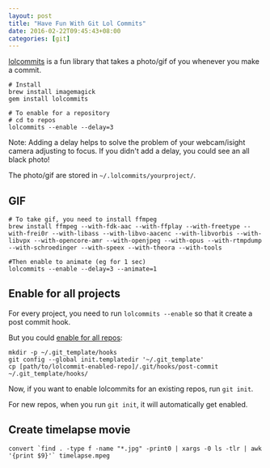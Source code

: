 ```yaml
---
layout: post
title: "Have Fun With Git Lol Commits"
date: 2016-02-22T09:45:43+08:00
categories: [git]
---
```


[lolcommits](https://github.com/mroth/lolcommits) is a fun library that takes a photo/gif of you whenever you make a commit.

    # Install
    brew install imagemagick
    gem install lolcommits

    # To enable for a repository
    # cd to repos
    lolcommits --enable --delay=3

Note: Adding a delay helps to solve the problem of your webcam/isight camera adjusting to focus. If you didn't add a delay, you could see an all black photo!

The photo/gif are stored in `~/.lolcommits/yourproject/`.

## GIF

    # To take gif, you need to install ffmpeg
    brew install ffmpeg --with-fdk-aac --with-ffplay --with-freetype --with-frei0r --with-libass --with-libvo-aacenc --with-libvorbis --with-libvpx --with-opencore-amr --with-openjpeg --with-opus --with-rtmpdump --with-schroedinger --with-speex --with-theora --with-tools

    #Then enable to animate (eg for 1 sec)
    lolcommits --enable --delay=3 --animate=1


## Enable for all projects

For every project, you need to run `lolcommits --enable` so that it create a post commit hook.

But you could [enable for all repos](https://github.com/mroth/lolcommits/wiki/Enabling-Lolcommits-for-all-your-Git-Repositories):

    mkdir -p ~/.git_template/hooks
    git config --global init.templatedir '~/.git_template'
    cp [path/to/lolcommit-enabled-repo]/.git/hooks/post-commit ~/.git_template/hooks/

Now, if you want to enable lolcommits for an existing repos, run `git init`.

For new repos, when you run `git init`, it will automatically get enabled.


## Create timelapse movie

    convert `find . -type f -name "*.jpg" -print0 | xargs -0 ls -tlr | awk '{print $9}'` timelapse.mpeg
    